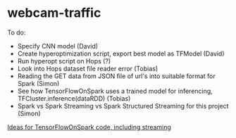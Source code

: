 # webcam-traffic

To do:

* Specify CNN model (David)
* Create hyperoptimization script, export best model as TFModel (David)
* Run hyperopt script on Hops (?)
* Look into Hops dataset file reader error (Tobias)
* Reading the GET data from JSON file of url's into suitable format for Spark (Simon)
* See how TensorFlowOnSpark uses a trained model for inferencing, TFCluster.inference(dataRDD) (Tobias)
* Spark vs Spark Streaming vs Spark Structured Streaming for this project (Simon)

[Ideas for TensorFlowOnSpark code, including streaming](https://github.com/yahoo/TensorFlowOnSpark/tree/master/examples)